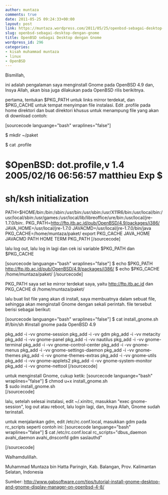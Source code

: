 ```yaml
---
author: muntaza
comments: true
date: 2011-05-25 09:24:33+00:00
layout: post
link: https://muntaza.wordpress.com/2011/05/25/openbsd-sebagai-desktop-dengan-gnome/
slug: openbsd-sebagai-desktop-dengan-gnome
title: OpenBSD sebagai Desktop dengan Gnome
wordpress_id: 296
categories:
- kisah muhammad muntaza
- linux
- OpenBSD
---
```


Bismillah,

ini adalah pengalaman saya menginstall Gnome pada OpenBSD 4.9 dan, Insya Allah, akan bisa juga dilakukan pada OpenBSD rilis berikitnya.

pertama, tentukan $PKG_PATH untuk links mirror terdekat, dan $PKG_CACHE untuk tempat menyimpan file instalasi. Edit .profile pada home direktori dan buat direktori khusus untuk menampung file yang akan di download
contoh:

[sourcecode languange="bash" wraplines="false"]

$ mkdir ~/paket

$ cat .profile  
# $OpenBSD: dot.profile,v 1.4 2005/02/16 06:56:57 matthieu Exp $
#
# sh/ksh initialization

PATH=$HOME/bin:/bin:/sbin:/usr/bin:/usr/sbin:/usr/X11R6/bin:/usr/local/bin:/usr/local/sbin:/usr/games:/usr/local/lib/libreoffice/ure/bin:/usr/local/jre-1.7.0/bin:.
PKG_PATH=http://ftp.itb.ac.id/pub/OpenBSD/4.9/packages/i386/
JAVA_HOME=/usr/local/jre-1.7.0
JAVACMD=/usr/local/jre-1.7.0/bin/java
PKG_CACHE=/home/muntaza/paket/
export PKG_CACHE JAVA_HOME JAVACMD PATH HOME TERM PKG_PATH
[/sourcecode]

lalu log out, lalu log in lagi dan cek isi variable $PKG_PATH dan $PKG_CACHE

[sourcecode languange="bash" wraplines="false"]
$ echo $PKG_PATH
http://ftp.itb.ac.id/pub/OpenBSD/4.9/packages/i386/
$ echo $PKG_CACHE
/home/muntaza/paket/
[/sourcecode]

PKG_PATH saya set ke mirror terdekat saya, yaitu http://ftp.itb.ac.id dan PKG_CACHE di /home/muntaza/paket/

lalu buat list file yang akan di install, saya membuatnya dalam sebuat file, sehingga akan menginstall Gnome dengan sekali perintah. file tersebut berisi sebagai berikut:

[sourcecode languange="bash" wraplines="false"]
$ cat install_gnome.sh                                                                                                       
#!/bin/sh
#install gnome pada OpenBSD 4.9

pkg_add -i -vv gnome-session
pkg_add -i -vv gdm
pkg_add -i -vv metacity
pkg_add -i -vv gnome-panel
pkg_add -i -vv nautilus
pkg_add -i -vv gnome-terminal
pkg_add -i -vv gnome-control-center
pkg_add -i -vv gnome-menus
pkg_add -i -vv gnome-settings-daemon
pkg_add -i -vv gnome-themes
pkg_add -i -vv gnome-themes-extras
pkg_add -i -vv gnome-utils
pkg_add -i -vv gnome-applets2
pkg_add -i -vv gnome-system-monitor
pkg_add -i -vv gnome-nettool
[/sourcecode]

untuk menginstall Gnome, cukup ketik:
[sourcecode languange="bash" wraplines="false"]
$ chmod u+x install_gnome.sh                                                                                                 
$ sudo install_gnome.sh      
[/sourcecode]

lalu, setelah selesai instalasi, edit ~/.xinitrc, masukkan "exec gnome-session", log out atau reboot, lalu login lagi, dan, Insya Allah, Gnome sudah terinstall.

untuk menjalankan gdm, edit /etc/rc.conf.local, masukkan gdm pada rc_scripts seperti contoh ini:
[sourcecode languange="bash" wraplines="false"]
$ cat /etc/rc.conf.local
rc_scripts="dbus_daemon avahi_daemon avahi_dnsconfd gdm saslauthd"

[/sourcecode]


Walhamdulillah.

Muhammad Muntaza bin Hatta
Paringin, Kab. Balangan, Prov. Kalimantan Selatan, Indonesia



Sumber: http://www.gabsoftware.com/tips/tutorial-install-gnome-desktop-and-gnome-display-manager-on-openbsd-4-8/
